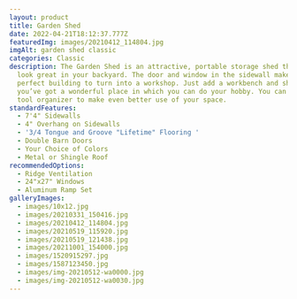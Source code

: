 ```yaml
---
layout: product
title: Garden Shed
date: 2022-04-21T18:12:37.777Z
featuredImg: images/20210412_114804.jpg
imgAlt: garden shed classic
categories: Classic
description: The Garden Shed is an attractive, portable storage shed that will
  look great in your backyard. The door and window in the sidewall makes it a
  perfect building to turn into a workshop. Just add a workbench and shelves and
  you’ve got a wonderful place in which you can do your hobby. You can add a
  tool organizer to make even better use of your space.
standardFeatures:
  - 7'4" Sidewalls
  - 4" Overhang on Sidewalls
  - '3/4 Tongue and Groove "Lifetime" Flooring '
  - Double Barn Doors
  - Your Choice of Colors
  - Metal or Shingle Roof
recommendedOptions:
  - Ridge Ventilation
  - 24"x27" Windows
  - Aluminum Ramp Set
galleryImages:
  - images/10x12.jpg
  - images/20210331_150416.jpg
  - images/20210412_114804.jpg
  - images/20210519_115920.jpg
  - images/20210519_121438.jpg
  - images/20211001_154000.jpg
  - images/1520915297.jpg
  - images/1587123450.jpg
  - images/img-20210512-wa0000.jpg
  - images/img-20210512-wa0030.jpg
---
```

